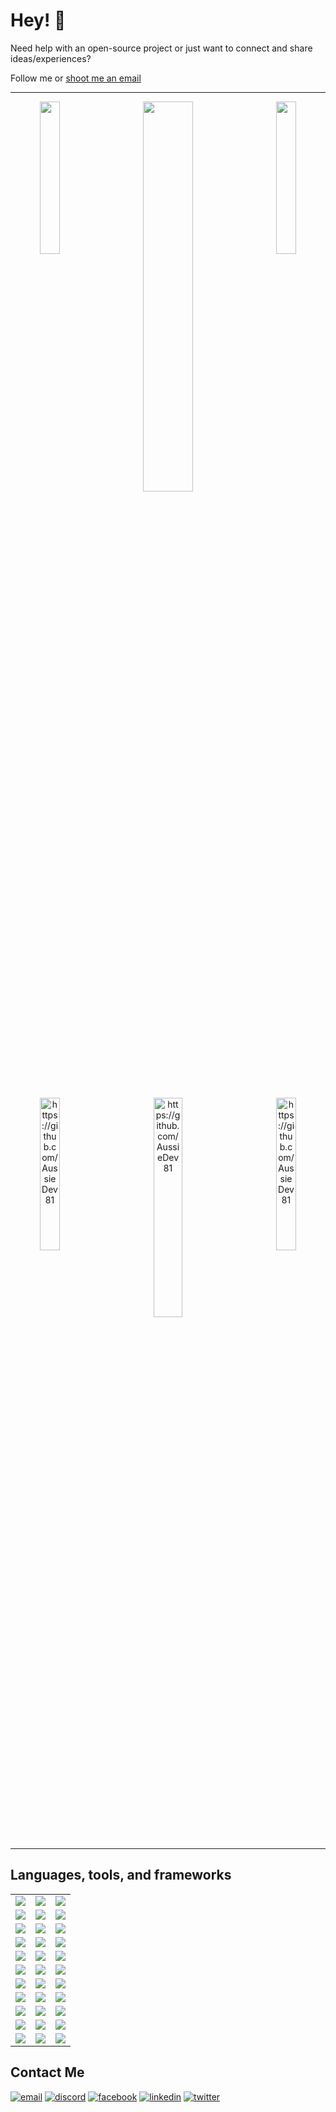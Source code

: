# Hey! 👋

Need help with an open-source project or just want to connect and share ideas/experiences? 

Follow me or [shoot me an email](mailto:aussiedev81@gmail.com)
<hr/>

<div align="center">
    <img width="25%" height="auto" align="left" src="http://github-profile-summary-cards.vercel.app/api/cards/repos-per-language?username=AussieDev81&theme=github_dark">
    <img width="40%" height="auto" align="center" src="http://github-profile-summary-cards.vercel.app/api/cards/profile-details?username=AussieDev81&theme=github_dark">
    <img width="25%" height="auto" align="right" src="http://github-profile-summary-cards.vercel.app/api/cards/most-commit-language?username=AussieDev81&theme=github_dark">
</div>
    <br/>
    <br/>
<div align="center">
    <img width="25%" align="left" height="auto" src="https://github-readme-stats.vercel.app/api?username=AussieDev81&theme=blue-green" title="https://github.com/AussieDev81" >
    <img width="30%" align="center" height="auto" src="https://github-readme-stats.vercel.app/api/top-langs/?username=AussieDev81&theme=blue-green" title="https://github.com/AussieDev81" >
    <img width="25%" align="right" height="auto" src="https://github-readme-streak-stats.herokuapp.com/?user=AussieDev81&theme=blue-green" title="https://github.com/AussieDev81" >
</div>

<br/>
<hr/>

## Languages, tools, and frameworks
<table>
    <tbody>
        <tr>
            <td><img src="https://img.shields.io/badge/Java-ED8B00?style=for-the-badge&logo=java&logoColor=white"></td>
            <td><img src="https://img.shields.io/badge/JavaScript-323330?style=for-the-badge&logo=javascript&logoColor=F7DF1E"></td>
            <td><img src="https://img.shields.io/badge/HTML5-white?style=for-the-badge&logo=html5&logoColor=E34F26"></td>
        </tr>
        <tr>
            <td><img src="https://img.shields.io/badge/React-20232A?style=for-the-badge&logo=react&logoColor=61DAFB"></td>
            <td><img src="https://img.shields.io/badge/Spring_Boot-F2F4F9?style=for-the-badge&logo=spring-boot"></td>
            <td><img src="https://img.shields.io/badge/Node.js-43853D?style=for-the-badge&logo=node.js&logoColor=white"></td>
        </tr>
        <tr>
            <td><img src="https://img.shields.io/badge/CSS3-1572B6?style=for-the-badge&logo=css3&logoColor=white"></td>
            <td><img src="https://img.shields.io/badge/MySQL-F2F4F9?style=for-the-badge&logo=mysql&logoColor=00000F"></td>
            <td><img src="https://img.shields.io/badge/Amazon_AWS-232F3E?style=for-the-badge&logo=amazon-aws&logoColor=white"></td>
        </tr>
        <tr>
            <td><img src="https://img.shields.io/badge/PHP-777BB4?style=for-the-badge&logo=php&logoColor=white"></td>
            <td><img src="https://img.shields.io/badge/Android-3DDC84?style=for-the-badge&logo=android&logoColor=white"></td>
            <td><img src="https://img.shields.io/badge/.NET-512BD4?style=for-the-badge&logo=dotnet&logoColor=white"></td>
        </tr>
        <tr>
            <td><img src="https://img.shields.io/badge/MySQL-005C84?style=for-the-badge&logo=mysql&logoColor=white"></td>
            <td><img src="https://img.shields.io/badge/jQuery-0769AD?style=for-the-badge&logo=jquery&logoColor=white"></td>
            <td><img src="https://img.shields.io/badge/Hibernate-59666C?style=for-the-badge&logo=Hibernate&logoColor=white"></td>
        </tr>
        <tr>
            <td><img src="https://img.shields.io/badge/Bootstrap-563D7C?style=for-the-badge&logo=bootstrap&logoColor=white"></td>
            <td><img src="https://img.shields.io/badge/Material%20UI-007FFF?style=for-the-badge&logo=mui&logoColor=white"></td>
            <td><img src="https://img.shields.io/badge/Spring_Boot-F2F4F9?style=for-the-badge&logo=spring-boot"></td>
        </tr>
        <tr>
            <td><img src="https://img.shields.io/badge/Postman-FF6C37?style=for-the-badge&logo=Postman&logoColor=white"></td>
            <td><img src="https://img.shields.io/badge/Markdown-000000?style=for-the-badge&logo=markdown&logoColor=white"></td>
            <td><img src="https://img.shields.io/badge/Junit5-25A162?style=for-the-badge&logo=junit5&logoColor=white"></td>
        </tr>
        <tr>
            <td><img src="https://img.shields.io/badge/GitHub-100000?style=for-the-badge&logo=github&logoColor=white"></td>
            <td><img src="https://img.shields.io/badge/Wordpress-21759B?style=for-the-badge&logo=wordpress&logoColor=white"></td>
            <td><img src="https://img.shields.io/badge/GitHub_Actions-2088FF?style=for-the-badge&logo=github-actions&logoColor=white"></td>
        </tr>
        <tr>
            <td><img src="https://img.shields.io/badge/Oracle-F80000?style=for-the-badge&logo=oracle&logoColor=black"></td>
            <td><img src="https://img.shields.io/badge/Spring-6DB33F?style=for-the-badge&logo=spring&logoColor=white"></td>
            <td><img src="https://img.shields.io/badge/Xampp-F37623?style=for-the-badge&logo=xampp&logoColor=white"></td>
        </tr>
        	<tr>
            <td><img src="https://img.shields.io/badge/C%23-239120?style=for-the-badge&logo=c-sharp&logoColor=white"></td>
            <td><img src="https://img.shields.io/badge/json-5E5C5C?style=for-the-badge&logo=json&logoColor=white"></td>
            <td><img src="https://img.shields.io/badge/Kotlin-0095D5?&style=for-the-badge&logo=kotlin&logoColor=white"></td>
        </tr>
         <tr>
            <td><img src="https://img.shields.io/badge/Spring_Security-6DB33F?style=for-the-badge&logo=Spring-Security&logoColor=white"></td>
            <td><img src="https://img.shields.io/badge/Linux-FCC624?style=for-the-badge&logo=linux&logoColor=black"></td>
            <td><img src="https://img.shields.io/badge/Windows-0078D6?style=for-the-badge&logo=windows&logoColor=white"></td>
        </tr>
    </tbody>
</table>

## Contact Me

[![email](https://img.shields.io/badge/gmail-D14836?style=for-the-badge&logo=gmail&logoColor=white)](mailto:nathan.snow@cqumail.com "Email Nathan")
[![discord](https://img.shields.io/badge/Discord-7289DA?style=for-the-badge&logo=discord&logoColor=white)](https://discordapp.com/users/821987974690373662 "Connect with Ɲ∆†ę")
[![facebook](https://img.shields.io/badge/Facebook-1877F2?style=for-the-badge&logo=facebook&logoColor=white)](https://www.facebook.com/nathan.snow.399 "Find me on Facebook")
[![linkedin](https://img.shields.io/badge/LinkedIn-0e76a8?style=for-the-badge&logo=linkedin&logoColor=white)](https://www.linkedin.com/in/nathan-snow-040244123/ "Connect on LinkedIn")
[![twitter](https://img.shields.io/badge/Twitter-white?style=for-the-badge&logo=twitter&logoColor=1DA1F2)](https://twitter.com/AussieDev81)


